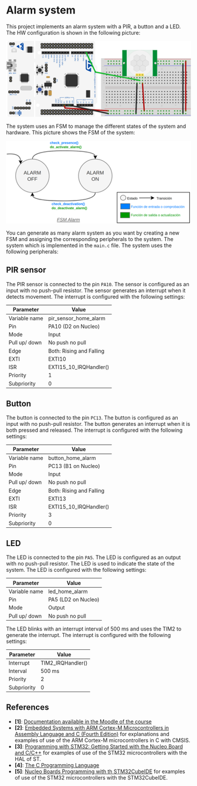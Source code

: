 # Alarm system

This project implements an alarm system with a PIR, a button and a LED. The HW configuration is shown in the following picture:

![HW Alarm](docs/assets/imgs/fsm_alarm_bb.png)

The system uses an FSM to manage the different states of the system and hardware. This picture shows the FSM of the system:

![FSM Alarm](docs/assets/imgs/fsm_alarm.png)

You can generate as many alarm system as you want by creating a new FSM and assigning the corresponding peripherals to the system. The system which is implemented in the `main.c` file. The system uses the following peripherals:

## PIR sensor

The PIR sensor is connected to the pin `PA10`. The sensor is configured as an input with no push-pull resistor. The sensor generates an interrupt when it detects movement. The interrupt is configured with the following settings:

| Parameter     | Value                    |
| ------------- | ------------------------ |
| Variable name | pir_sensor_home_alarm    |
| Pin           | PA10 (D2 on Nucleo)      |
| Mode          | Input                    |
| Pull up/ down | No push no pull          |
| Edge          | Both: Rising and Falling |
| EXTI          | EXTI10                   |
| ISR           | EXTI15_10_IRQHandler()   |
| Priority      | 1                        |
| Subpriority   | 0                        |

## Button

The button is connected to the pin `PC13`. The button is configured as an input with no push-pull resistor. The button generates an interrupt when it is both pressed and released. The interrupt is configured with the following settings:

| Parameter     | Value                    |
| ------------- | ------------------------ |
| Variable name | button_home_alarm        |
| Pin           | PC13 (B1 on Nucleo)      |
| Mode          | Input                    |
| Pull up/ down | No push no pull          |
| Edge          | Both: Rising and Falling |
| EXTI          | EXTI13                   |
| ISR           | EXTI15_10_IRQHandler()   |
| Priority      | 3                        |
| Subpriority   | 0                        |

## LED

The LED is connected to the pin `PA5`. The LED is configured as an output with no push-pull resistor. The LED is used to indicate the state of the system. The LED is configured with the following settings:

| Parameter     | Value               |
| ------------- | ------------------- |
| Variable name | led_home_alarm      |
| Pin           | PA5 (LD2 on Nucleo) |
| Mode          | Output              |
| Pull up/ down | No push no pull     |

The LED blinks with an interrupt interval of 500 ms and uses the TIM2 to generate the interrupt. The interrupt is configured with the following settings:

| Parameter   | Value             |
| ----------- | ----------------- |
| Interrupt   | TIM2_IRQHandler() |
| Interval    | 500 ms            |
| Priority    | 2                 |
| Subpriority | 0                 |

## References

- **[1]**: [Documentation available in the Moodle of the course](https://moodle.upm.es/titulaciones/oficiales/course/view.php?id=785#section-0)
- **[2]**: [Embedded Systems with ARM Cortex-M Microcontrollers in Assembly Language and C (Fourth Edition)](https://web.eece.maine.edu/~zhu/book/index.php) for explanations and examples of use of the ARM Cortex-M microcontrollers in C with CMSIS.
- **[3]**: [Programming with STM32: Getting Started with the Nucleo Board and C/C++](https://ingenio.upm.es/primo-explore/fulldisplay?docid=34UPM_ALMA51126621660004212&context=L&vid=34UPM_VU1&lang=es_ES&search_scope=TAB1_SCOPE1&adaptor=Local%20Search%20Engine&tab=tab1&query=any,contains,Programming%20with%20STM32:%20Getting%20Started%20with%20the%20Nucleo%20Board%20and%20C%2FC%2B%2B&offset=0) for examples of use of the STM32 microcontrollers with the HAL of ST.
- **[4]**: [The C Programming Language](https://ingenio.upm.es/primo-explore/fulldisplay?docid=34UPM_ALMA2151866130004212&context=L&vid=34UPM_VU1&lang=es_ES&search_scope=TAB1_SCOPE1&adaptor=Local%20Search%20Engine&isFrbr=true&tab=tab1&query=any,contains,C%20Programming%20Language)
- **[5]**: [Nucleo Boards Programming with th STM32CubeIDE](https://www.elektor.com/products/nucleo-boards-programming-with-the-stm32cubeide) for examples of use of the STM32 microcontrollers with the STM32CubeIDE.
